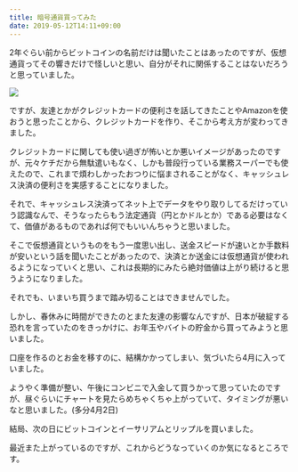 ```yaml
---
title: 暗号通貨買ってみた
date: 2019-05-12T14:11+09:00
---
```


2年ぐらい前からビットコインの名前だけは聞いたことはあったのですが、仮想通貨ってその響きだけで怪しいと思い、自分がそれに関係することはないだろうと思っていました。

![](images/cryptocurrency-bought/20190512102534.jpg)

ですが、友達とかがクレジットカードの便利さを話してきたことやAmazonを使おうと思ったことから、クレジットカードを作り、そこから考え方が変わってきました。

クレジットカードに関しても使い過ぎが怖いとか悪いイメージがあったのですが、元々ケチだから無駄遣いもなく、しかも普段行っている業務スーパーでも使えたので、これまで煩わしかったおつりに悩まされることがなく、キャッシュレス決済の便利さを実感することになりました。

それで、キャッシュレス決済ってネット上でデータをやり取りしてるだけっていう認識なんで、そうなったらもう法定通貨（円とかドルとか）である必要はなくて、価値があるものであれば何でもいいんちゃうと思いました。

そこで仮想通貨というものをもう一度思い出し、送金スピードが速いとか手数料が安いという話を聞いたことがあったので、決済とか送金には仮想通貨が使われるようになっていくと思い、これは長期的にみたら絶対価値は上がり続けると思うようになりました。

それでも、いまいち買うまで踏み切ることはできませんでした。

しかし、春休みに時間ができたのとまた友達の影響なんですが、日本が破綻する恐れを言っていたのをきっかけに、お年玉やバイトの貯金から買ってみようと思いました。

口座を作るのとお金を移すのに、結構かかってしまい、気づいたら4月に入っていました。

ようやく準備が整い、午後にコンビニで入金して買うかって思っていたのですが、昼ぐらいにチャートを見たらめちゃくちゃ上がっていて、タイミングが悪いなと思いました。(多分4月2日)

結局、次の日にビットコインとイーサリアムとリップルを買いました。

最近また上がっているのですが、これからどうなっていくのか気になるところです。
